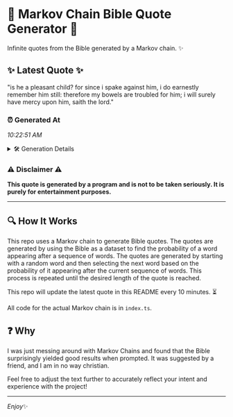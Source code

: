# 📖 Markov Chain Bible Quote Generator 📖

Infinite quotes from the Bible generated by a Markov chain. ✨

## ✨ Latest Quote ✨
"is he a pleasant child? for since i spake against him, i do earnestly remember him still: therefore my bowels are troubled for him; i will surely have mercy upon him, saith the lord."

### ⏰ Generated At
*10:22:51 AM*

<details>
    <summary>🛠️ Generation Details</summary>
    <p>
        <strong>🌱 Seed:</strong> is<br>
        <strong>🔄 Iterations:</strong> 33<br>
        <strong>📜 Context History:</strong><br>[ is ]: he<br>[ is, he ]: a<br>[ is, he, a ]: pleasant<br>[ is, he, a, pleasant ]: child?<br>[ is, he, a, pleasant, child? ]: for<br>[ is, he, a, pleasant, child?, for ]: since<br>[ he, a, pleasant, child?, for, since ]: i<br>[ a, pleasant, child?, for, since, i ]: spake<br>[ pleasant, child?, for, since, i, spake ]: against<br>[ child?, for, since, i, spake, against ]: him,<br>[ for, since, i, spake, against, him, ]: i<br>[ since, i, spake, against, him,, i ]: do<br>[ i, spake, against, him,, i, do ]: earnestly<br>[ spake, against, him,, i, do, earnestly ]: remember<br>[ against, him,, i, do, earnestly, remember ]: him<br>[ him,, i, do, earnestly, remember, him ]: still:<br>[ i, do, earnestly, remember, him, still: ]: therefore<br>[ do, earnestly, remember, him, still:, therefore ]: my<br>[ earnestly, remember, him, still:, therefore, my ]: bowels<br>[ remember, him, still:, therefore, my, bowels ]: are<br>[ him, still:, therefore, my, bowels, are ]: troubled<br>[ still:, therefore, my, bowels, are, troubled ]: for<br>[ therefore, my, bowels, are, troubled, for ]: him;<br>[ my, bowels, are, troubled, for, him; ]: i<br>[ bowels, are, troubled, for, him;, i ]: will<br>[ are, troubled, for, him;, i, will ]: surely<br>[ troubled, for, him;, i, will, surely ]: have<br>[ for, him;, i, will, surely, have ]: mercy<br>[ him;, i, will, surely, have, mercy ]: upon<br>[ i, will, surely, have, mercy, upon ]: him,<br>[ will, surely, have, mercy, upon, him, ]: saith<br>[ surely, have, mercy, upon, him,, saith ]: the<br>[ have, mercy, upon, him,, saith, the ]: lord.<br>
    </p>
</details>

### ⚠️ Disclaimer ⚠️
**This quote is generated by a program and is not to be taken seriously. It is purely for entertainment purposes.**

---

## 🔍 How It Works

This repo uses a Markov chain to generate Bible quotes. The quotes are generated by using the Bible as a dataset to find the probability of a word appearing after a sequence of words. The quotes are generated by starting with a random word and then selecting the next word based on the probability of it appearing after the current sequence of words. This process is repeated until the desired length of the quote is reached.

This repo will update the latest quote in this README every 10 minutes. ⏳

All code for the actual Markov chain is in `index.ts`.

## ❓ Why

I was just messing around with Markov Chains and found that the Bible surprisingly yielded good results when prompted. 
It was suggested by a friend, and I am in no way christian.

Feel free to adjust the text further to accurately reflect your intent and experience with the project!

---

*Enjoy*✨
